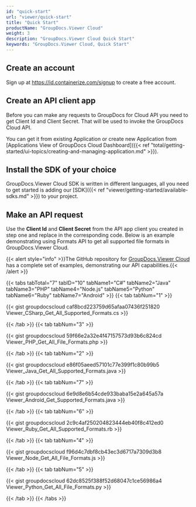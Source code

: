 ```yaml
---
id: "quick-start"
url: "viewer/quick-start"
title: "Quick Start"
productName: "GroupDocs.Viewer Cloud"
weight: 3
description: "GroupDocs.Viewer Cloud Quick Start"
keywords: "GroupDocs.Viewer Cloud, Quick Start"
---
```


## Create an account

Sign up at <https://id.containerize.com/signup> to create a free account.

## Create an API client app

Before you can make any requests to GroupDocs for Cloud API you need to get Client Id and Client Secret. That will be used to invoke the GroupDocs Cloud API.

You can get it from existing Application or create new Application from [Applications View of GroupDocs Cloud Dashboard]({{< ref "total/getting-started/ui-topics/creating-and-managing-application.md" >}}).

## Install the SDK of your choice

GroupDocs.Viewer Cloud SDK is written in different languages, all you need to get started is adding our [SDK]({{< ref "viewer/getting-started/available-sdks.md" >}}) to your project.

## Make an API request

Use the **Client Id** and **Client Secret** from the API app client you created in step one and replace in the corresponding code. Below is an example demonstrating using Formats API to get all supported file formats in GroupDocs.Viewer Cloud.

{{< alert style="info" >}}The GitHub repository for [GroupDocs.Viewer Cloud](https://github.com/groupdocs-viewer-cloud) has a complete set of examples, demonstrating our API capabilities.{{< /alert >}}

{{< tabs tabTotal="7" tabID="10" tabName1="C#" tabName2="Java" tabName3="PHP" tabName4="Node.js" tabName5="Python" tabName6="Ruby" tabName7="Android" >}} {{< tab tabNum="1" >}}

{{< gist groupdocscloud caf8bcd223759d65afaa07436f251820 Viewer_CSharp_Get_All_Supported_Formats.cs >}}

{{< /tab >}} {{< tab tabNum="3" >}}

{{< gist groupdocscloud 59f66e2a32e4f47157573d93b6c824cd Viewer_PHP_Get_All_File_Formats.php >}}

{{< /tab >}} {{< tab tabNum="2" >}}

{{< gist groupdocscloud e86f05aeed57101c77e399f1c80b99b5 Viewer_Java_Get_All_Supported_Formats.java >}}

{{< /tab >}} {{< tab tabNum="7" >}}

{{< gist groupdocscloud 6e9d8e6b54cde933baba15e2a645a57a Viewer_Android_Get_Supported_Formats.java >}}

{{< /tab >}} {{< tab tabNum="6" >}}

{{< gist groupdocscloud 2c9c4af250204823444eb40f8c412ed0 Viewer_Ruby_Get_All_Supported_Formats.rb >}}

{{< /tab >}} {{< tab tabNum="4" >}}

{{< gist groupdocscloud f96d4c7dbf8cb43ec3d6717a7309d3b8 Viewer_Node_Get_All_File_Formats.js >}}

{{< /tab >}} {{< tab tabNum="5" >}}

{{< gist groupdocscloud 62dc8525f388f52d68047c1ce56986a4 Viewer_Python_Get_All_File_Formats.py >}}

{{< /tab >}} {{< /tabs >}}
